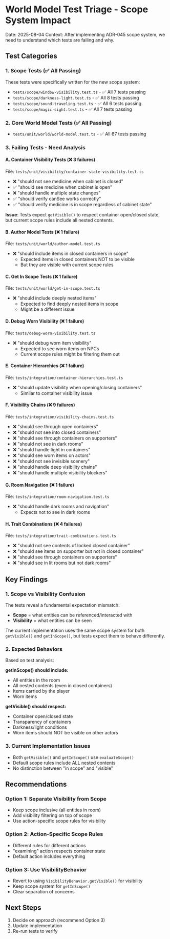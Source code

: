 # World Model Test Triage - Scope System Impact

Date: 2025-08-04
Context: After implementing ADR-045 scope system, we need to understand which tests are failing and why.

## Test Categories

### 1. Scope Tests (✅ All Passing)
These tests were specifically written for the new scope system:
- `tests/scope/window-visibility.test.ts` - ✅ All 7 tests passing
- `tests/scope/darkness-light.test.ts` - ✅ All 8 tests passing  
- `tests/scope/sound-traveling.test.ts` - ✅ All 6 tests passing
- `tests/scope/magic-sight.test.ts` - ✅ All 7 tests passing

### 2. Core World Model Tests (✅ All Passing)
- `tests/unit/world/world-model.test.ts` - ✅ All 67 tests passing

### 3. Failing Tests - Need Analysis

#### A. Container Visibility Tests (❌ 3 failures)
File: `tests/unit/visibility/container-state-visibility.test.ts`
- ❌ "should not see medicine when cabinet is closed" 
- ✅ "should see medicine when cabinet is open"
- ❌ "should handle multiple state changes"
- ✅ "should verify canSee works correctly"
- ✅ "should verify medicine is in scope regardless of cabinet state"

**Issue**: Tests expect `getVisible()` to respect container open/closed state, but current scope rules include all nested contents.

#### B. Author Model Tests (❌ 1 failure)
File: `tests/unit/world/author-model.test.ts`
- ❌ "should include items in closed containers in scope"
  - Expected items in closed containers NOT to be visible
  - But they are visible with current scope rules

#### C. Get In Scope Tests (❌ 1 failure)
File: `tests/unit/world/get-in-scope.test.ts`
- ❌ "should include deeply nested items"
  - Expected to find deeply nested items in scope
  - Might be a different issue

#### D. Debug Worn Visibility (❌ 1 failure)
File: `tests/debug-worn-visibility.test.ts`
- ❌ "should debug worn item visibility"
  - Expected to see worn items on NPCs
  - Current scope rules might be filtering them out

#### E. Container Hierarchies (❌ 1 failure)
File: `tests/integration/container-hierarchies.test.ts`
- ❌ "should update visibility when opening/closing containers"
  - Similar to container visibility issue

#### F. Visibility Chains (❌ 9 failures)
File: `tests/integration/visibility-chains.test.ts`
- ❌ "should see through open containers"
- ❌ "should not see into closed containers"
- ❌ "should see through containers on supporters"
- ❌ "should not see in dark rooms"
- ❌ "should handle light in containers"
- ❌ "should see worn items on actors"
- ❌ "should not see invisible scenery"
- ❌ "should handle deep visibility chains"
- ❌ "should handle multiple visibility blockers"

#### G. Room Navigation (❌ 1 failure)
File: `tests/integration/room-navigation.test.ts`
- ❌ "should handle dark rooms and navigation"
  - Expects not to see in dark rooms

#### H. Trait Combinations (❌ 4 failures)
File: `tests/integration/trait-combinations.test.ts`
- ❌ "should not see contents of locked closed container"
- ❌ "should see items on supporter but not in closed container" 
- ❌ "should see through containers on supporters"
- ❌ "should see in lit rooms but not dark rooms"

## Key Findings

### 1. Scope vs Visibility Confusion
The tests reveal a fundamental expectation mismatch:
- **Scope** = what entities can be referenced/interacted with
- **Visibility** = what entities can be seen

The current implementation uses the same scope system for both `getVisible()` and `getInScope()`, but tests expect them to behave differently.

### 2. Expected Behaviors
Based on test analysis:

**getInScope() should include:**
- All entities in the room
- All nested contents (even in closed containers)
- Items carried by the player
- Worn items

**getVisible() should respect:**
- Container open/closed state
- Transparency of containers
- Darkness/light conditions
- Worn items should NOT be visible on other actors

### 3. Current Implementation Issues
- Both `getVisible()` and `getInScope()` use `evaluateScope()`
- Default scope rules include ALL nested contents
- No distinction between "in scope" and "visible"

## Recommendations

### Option 1: Separate Visibility from Scope
- Keep scope inclusive (all entities in room)
- Add visibility filtering on top of scope
- Use action-specific scope rules for visibility

### Option 2: Action-Specific Scope Rules
- Different rules for different actions
- "examining" action respects container state
- Default action includes everything

### Option 3: Use VisibilityBehavior
- Revert to using `VisibilityBehavior.getVisible()` for visibility
- Keep scope system for `getInScope()`
- Clear separation of concerns

## Next Steps
1. Decide on approach (recommend Option 3)
2. Update implementation
3. Re-run tests to verify